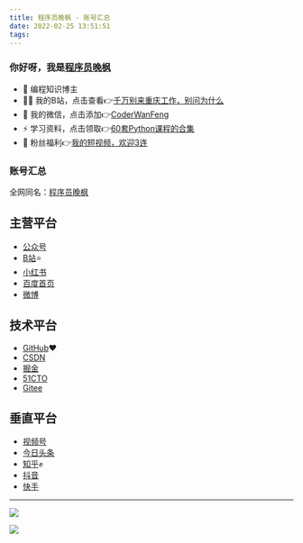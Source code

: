 ```yaml
---
title: 程序员晚枫 - 账号汇总
date: 2022-02-25 13:51:51
tags:
---
```


### 你好呀，我是[程序员晚枫](https://mp.weixin.qq.com/s/Nt8E8vC-ZsoN1McTOYbY2g)
- 🐧 编程知识博主
- 👨‍💻 我的B站，点击查看👉[千万别来重庆工作，别问为什么](https://www.bilibili.com/video/BV1aD4y1N7ai)
- 💬 我的微信，点击添加👉[CoderWanFeng](https://python-office-1300615378.cos.ap-chongqing.myqcloud.com/qr-code.jpg)
- ⚡ 学习资料，点击领取👉[60套Python课程的合集](http://www.python4office.cn/vedio-course/)
- 🎁 粉丝福利👉[我的短视频，欢迎3连](https://space.bilibili.com/1989702333)



### 账号汇总
<!-- more -->


全网同名：[程序员晚枫](https://mp.weixin.qq.com/s/Nt8E8vC-ZsoN1McTOYbY2g)

## 主营平台
- [公众号](https://mp.weixin.qq.com/s/0eyznBsIM7M4dGr-07C8Tg)
- [B站](https://space.bilibili.com/1989702333)⭐
- [小红书](https://www.xiaohongshu.com/user/profile/611dcb820000000001014aca)
- [百度首页](https://author.baidu.com/home?from=bjh_article&app_id=1655119794937691)
- [微博](https://weibo.com/u/7726957925)

## 技术平台
- [GitHub](https://github.com/CoderWanFeng)❤
- [CSDN](https://blog.csdn.net/weixin_42321517)
- [掘金](https://juejin.cn/user/2327002779758760)
- [51CTO](https://blog.51cto.com/CoderWanFeng)
- [Gitee](https://gitee.com/CoderWanFeng)

## 垂直平台
- [视频号](https://mp.weixin.qq.com/s/Wixe5poKOEH2O5gA9W8m4A)
- [今日头条](https://www.ixigua.com/7072935385113890052?wid_try=1)
- [知乎](https://www.zhihu.com/people/CoderWanFeng)✊
- [抖音](http://www.python4office.cn/images/account-display/4-douyin.jpg)
- [快手](http://www.python4office.cn/images/account-display/5-kuaishou.jpg)





---

![](https://python-office-1300615378.cos.ap-chongqing.myqcloud.com/fuli.jpg)

![](https://website-python-1300615378.cos.ap-nanjing.myqcloud.com/%E5%BC%95%E5%AF%BC%E8%B6%85%E9%93%BE%E6%8E%A5%2Fauto-work.jpg)